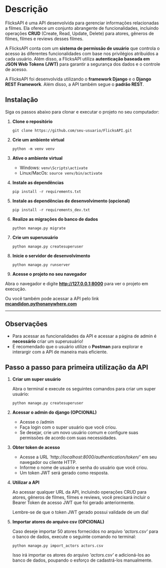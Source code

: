 # Descrição

FlicksAPI é uma API desenvolvida para gerenciar informações relacionadas a filmes. 
Ela oferece um conjunto abrangente de funcionalidades, incluindo operações **CRUD** (Create, Read, Update, Delete) para atores, gêneros de filmes, filmes e reviews desses filmes. 

A FlicksAPI conta com um **sistema de permissão de usuário** que controla o acesso às diferentes funcionalidades com base nos privilégios atribuídos a cada usuário.
Além disso, a FlicksAPI utiliza **autenticação baseada em JSON Web Tokens (JWT)** para garantir a segurança dos dados e o controle de acesso.

A FlicksAPI foi desenvolvida utilizando o **framework Django** e o **Django REST Framework**. 
Além disso, a API  também segue o **padrão REST**.

## Instalação

Siga os passos abaixo para clonar e executar o projeto no seu computador:

1. **Clone o repositório**
   
   ``` git clone https://github.com/seu-usuario/FlicksAPI.git ```

2. **Crie um ambiente virtual**
   
   ``` python -m venv venv ```

3. **Ative o ambiente virtual**
   
   - Windows: ``` venv\Scripts\activate ```
   - Linux/MacOs: ``` source venv/bin/activate ```

4. **Instale as dependências**
   
   ``` pip install -r requirements.txt ```

5. **Instale as dependências de desenvolvimento (opcional)**
   
   ``` pip install -r requirements_dev.txt ``` 

6. **Realize as migrações do banco de dados**
    
   ``` python manage.py migrate ```

7. **Crie um superusuário**
   
   ``` python manage.py createsuperuser ```

9. **Inicie o servidor de desenvolvimento**
    
   ``` python manage.py runserver ```

10. **Acesse o projeto no seu navegador**
    
   Abra o navegador e digite **http://127.0.0.1:8000** para ver o projeto em execução.

   Ou você também pode acessar a API pelo link **[mcandidon.pythonanywhere.com](https://mcandidon.pythonanywhere.com)**
   
---

## Observações

- Para acessar as funcionalidades da API e acessar a página de admin é **necessário** criar um superusuário!
- É recomendado que o usuário utilize o **Postman** para explorar e interargir com a API de maneira mais eficiente.

## Passo a passo para primeira utilização da API

1. **Criar um super usuário**
   
   Abra o terminal e execute os seguintes comandos para criar um super usuário:

   ``` python manage.py createsuperuser ```

2. **Acessar o admin do django (OPCIONAL)**
   - Acesse o /admin
   - Faça login com o super usuário que você criou.
   - Se desejar, crie um novo usuário comum e configure suas permissões de acordo com suas necessidades.

3. **Obter token de acesso**
   - Acesse a URL *'http://localhost:8000/authentication/token/'* em seu navegador ou cliente HTTP.
   - Informe o nome de usuário e senha do usuário que você criou.
   - Um token JWT será gerado como resposta.

4. **Utilizar a API**
   
   Ao acessar qualquer URL da API, incluindo operações CRUD para atores, gêneros de filmes, filmes e reviews,
   você precisará incluir o Bearer Token de acesso JWT que foi gerado anteriormente.
   
   Lembre-se de que o token JWT gerado possui validade de um dia!

5. **Importar atores do arquivo csv (OPCIONAL)**
   
   Caso deseje importar 50 atores fornecidos no arquivo *'actors.csv'* para o banco de dados, execute o seguinte comando no terminal:
   
   ``` python manage.py import_actors actors.csv ```
   
   Isso irá importar os atores do arquivo *'actors.csv'* e adicioná-los ao banco de dados, poupando o esforço de cadastrá-los manualmente.
